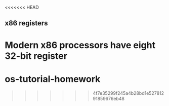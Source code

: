 <<<<<<< HEAD
## x86 registers
Modern x86 processors have eight 32-bit register 
=======
# os-tutorial-homework

>>>>>>> 4f7e35299f245a4b28bd1e52781291859676eb48
